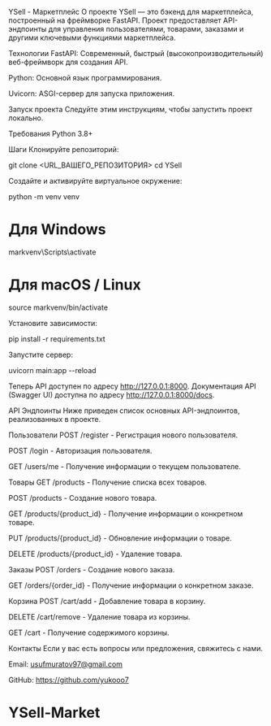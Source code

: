 YSell - Маркетплейс
О проекте
YSell — это бэкенд для маркетплейса, построенный на фреймворке FastAPI. Проект предоставляет API-эндпоинты для управления пользователями, товарами, заказами и другими ключевыми функциями маркетплейса.

Технологии
FastAPI: Современный, быстрый (высокопроизводительный) веб-фреймворк для создания API.

Python: Основной язык программирования.

Uvicorn: ASGI-сервер для запуска приложения.

Запуск проекта
Следуйте этим инструкциям, чтобы запустить проект локально.

Требования
Python 3.8+

Шаги
Клонируйте репозиторий:

git clone <URL_ВАШЕГО_РЕПОЗИТОРИЯ>
cd YSell

Создайте и активируйте виртуальное окружение:

python -m venv venv
# Для Windows
markvenv\Scripts\activate
# Для macOS / Linux
source markvenv/bin/activate

Установите зависимости:

pip install -r requirements.txt

Запустите сервер:

uvicorn main:app --reload

Теперь API доступен по адресу http://127.0.0.1:8000. Документация API (Swagger UI) доступна по адресу http://127.0.0.1:8000/docs.

API Эндпоинты
Ниже приведен список основных API-эндпоинтов, реализованных в проекте.

Пользователи
POST /register - Регистрация нового пользователя.

POST /login - Авторизация пользователя.

GET /users/me - Получение информации о текущем пользователе.

Товары
GET /products - Получение списка всех товаров.

POST /products - Создание нового товара.

GET /products/{product_id} - Получение информации о конкретном товаре.

PUT /products/{product_id} - Обновление информации о товаре.

DELETE /products/{product_id} - Удаление товара.

Заказы
POST /orders - Создание нового заказа.

GET /orders/{order_id} - Получение информации о конкретном заказе.

Корзина
POST /cart/add - Добавление товара в корзину.

DELETE /cart/remove - Удаление товара из корзины.

GET /cart - Получение содержимого корзины.

Контакты
Если у вас есть вопросы или предложения, свяжитесь с нами.

Email: usufmuratov97@gmail.com

GitHub: https://github.com/yukooo7

# YSell-Market
